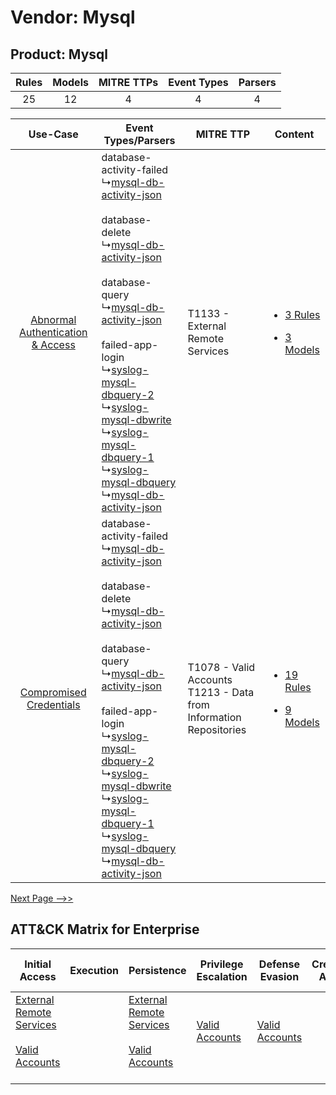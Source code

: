 Vendor: Mysql
=============
Product: Mysql
--------------
| Rules | Models | MITRE TTPs | Event Types | Parsers |
|:-----:|:------:|:----------:|:-----------:|:-------:|
|  25   |   12   |     4      |      4      |    4    |

|    Use-Case    | Event Types/Parsers    | MITRE TTP    | Content    |
|:----:| ---- | ---- | ---- |
| [Abnormal Authentication & Access](../../../UseCases/uc_abnormal_authentication_&_access.md) |  database-activity-failed<br> ↳[mysql-db-activity-json](Ps/pC_mysqldbactivityjson.md)<br><br> database-delete<br> ↳[mysql-db-activity-json](Ps/pC_mysqldbactivityjson.md)<br><br> database-query<br> ↳[mysql-db-activity-json](Ps/pC_mysqldbactivityjson.md)<br><br> failed-app-login<br> ↳[syslog-mysql-dbquery-2](Ps/pC_syslogmysqldbquery2.md)<br> ↳[syslog-mysql-dbwrite](Ps/pC_syslogmysqldbwrite.md)<br> ↳[syslog-mysql-dbquery-1](Ps/pC_syslogmysqldbquery1.md)<br> ↳[syslog-mysql-dbquery](Ps/pC_syslogmysqldbquery.md)<br> ↳[mysql-db-activity-json](Ps/pC_mysqldbactivityjson.md)<br> | T1133 - External Remote Services<br>    | [<ul><li>3 Rules</li></ul><ul><li>3 Models</li></ul>](RM/r_m_mysql_mysql_Abnormal_Authentication_&_Access.md) |
|          [Compromised Credentials](../../../UseCases/uc_compromised_credentials.md)          |  database-activity-failed<br> ↳[mysql-db-activity-json](Ps/pC_mysqldbactivityjson.md)<br><br> database-delete<br> ↳[mysql-db-activity-json](Ps/pC_mysqldbactivityjson.md)<br><br> database-query<br> ↳[mysql-db-activity-json](Ps/pC_mysqldbactivityjson.md)<br><br> failed-app-login<br> ↳[syslog-mysql-dbquery-2](Ps/pC_syslogmysqldbquery2.md)<br> ↳[syslog-mysql-dbwrite](Ps/pC_syslogmysqldbwrite.md)<br> ↳[syslog-mysql-dbquery-1](Ps/pC_syslogmysqldbquery1.md)<br> ↳[syslog-mysql-dbquery](Ps/pC_syslogmysqldbquery.md)<br> ↳[mysql-db-activity-json](Ps/pC_mysqldbactivityjson.md)<br> | T1078 - Valid Accounts<br>T1213 - Data from Information Repositories<br> | [<ul><li>19 Rules</li></ul><ul><li>9 Models</li></ul>](RM/r_m_mysql_mysql_Compromised_Credentials.md)         |
[Next Page -->>](2_ds_mysql_mysql.md)

ATT&CK Matrix for Enterprise
----------------------------
| Initial Access                                                                                                                                   | Execution | Persistence                                                                                                                                      | Privilege Escalation                                                | Defense Evasion                                                     | Credential Access | Discovery | Lateral Movement | Collection                                                                              | Command and Control                                                                                                                       | Exfiltration | Impact |
| ------------------------------------------------------------------------------------------------------------------------------------------------ | --------- | ------------------------------------------------------------------------------------------------------------------------------------------------ | ------------------------------------------------------------------- | ------------------------------------------------------------------- | ----------------- | --------- | ---------------- | --------------------------------------------------------------------------------------- | ----------------------------------------------------------------------------------------------------------------------------------------- | ------------ | ------ |
| [External Remote Services](https://attack.mitre.org/techniques/T1133)<br><br>[Valid Accounts](https://attack.mitre.org/techniques/T1078)<br><br> |           | [External Remote Services](https://attack.mitre.org/techniques/T1133)<br><br>[Valid Accounts](https://attack.mitre.org/techniques/T1078)<br><br> | [Valid Accounts](https://attack.mitre.org/techniques/T1078)<br><br> | [Valid Accounts](https://attack.mitre.org/techniques/T1078)<br><br> |                   |           |                  | [Data from Information Repositories](https://attack.mitre.org/techniques/T1213)<br><br> | [Proxy: Multi-hop Proxy](https://attack.mitre.org/techniques/T1090/003)<br><br>[Proxy](https://attack.mitre.org/techniques/T1090)<br><br> |              |        |